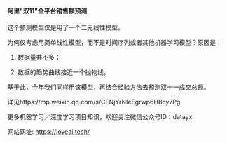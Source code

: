 #### 阿里"双11"全平台销售额预测



这个预测模型仅是用了一个二元线性模型。

为何仅考虑用简单线性模型，而不是时间序列或者其他机器学习模型？原因是：

1. 数据量并不多；

2. 数据的趋势曲线接近一个抛物线。

   

基于此，今年我们同样用该模型，再结合经验方法去预测双十一成交总额。

详见https://mp.weixin.qq.com/s/CFNjYrNIeEgrwp6HBcy7Pg



更多机器学习／深度学习项目知识，欢迎关注微信公众号ID：datayx

网站网址: https://loveai.tech/



